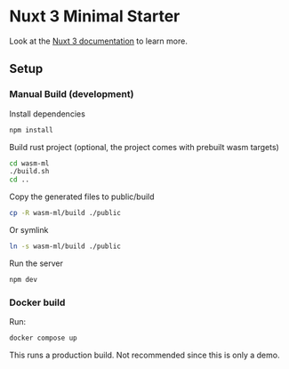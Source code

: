 # Nuxt 3 Minimal Starter

Look at the [Nuxt 3 documentation](https://nuxt.com/docs/getting-started/introduction) to learn more.

## Setup


### Manual Build (development)

Install dependencies

```bash
npm install
```

Build rust project (optional, the project comes with prebuilt wasm targets)

```bash
cd wasm-ml
./build.sh
cd ..
```

Copy the generated files to public/build
```bash
cp -R wasm-ml/build ./public
```

Or symlink
```bash
ln -s wasm-ml/build ./public
```

Run the server

```bash
npm dev
```

### Docker build

Run:

```bash
docker compose up
```

This runs a production build. Not recommended since this is only a demo.